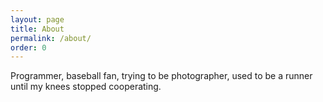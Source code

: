 ```yaml
---
layout: page
title: About
permalink: /about/
order: 0
---
```


Programmer, baseball fan, trying to be photographer, used to be a runner until my knees stopped cooperating.